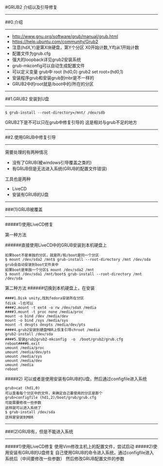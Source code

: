 
#GRUB2 介绍以及引导修复
***
##0.介绍
***
* http://www.gnu.org/software/grub/manual/grub.html
* https://help.ubuntu.com/community/Grub2
* 注意(hdX,Y)是第X块硬盘，第Y个分区 X0开始计数,Y均从1开始计数 
* 配置文件为grub.cfg
* 强大的loopback详见grub2安装系统
* grub-mkconfig可以自动生成配置文件
* 可以定义变量 grub中 root (hd0,0) grub2 set root=(hd0,1)
* 安装程序grub和安装grub到mbr是不一样的
* GRUB2中的root就是/boot中的/所在的分区
***
##1.GRUB2 安装到U盘
***
```
$ grub-install --root-directory=/mnt/ /dev/sdb
```
GRUB2下是不可以只在grub中修复引导的 这是相对与grub不足的地方

***
##2.使用GRUB中修复引导
***

需要处理的有两种情况

* 没有了GRUB(被windows引导覆盖之类的)
* 有GRUB但是无法进入系统(GRUB的配置文件错误)

工具也是两种

* LiveCD
* 安装有GRUB的U盘

*** 
###(1)GRUB被覆盖
***
#####1)使用LiveCD修复

第一种方法

######直接使用LiveCD中的GRUB安装到本机硬盘上
```
如果boot不是单独的分区，就是所/和/boot是同一个分区
$ mount /dev/sda2 /mnt$ grub-install --root-directory /mnt /dev/sda
grub会自动安装到boot文件夹中
如果boot是单独一个分区$ mount /dev/sda2 /mnt
$ mount /dev/sda1 /mnt/boot$ grub-install --root-directory /mnt /dev/sda
```

第二种方法
######切换到本机硬盘上，在安装
```
####1.Disk unity,找到fedora安装所在分区
fdisk -l也可以
####2.mount -t ext4 -o rw /dev/sdaX /media
####3.mount -t proc none /media/proc
mount -o bind /dev /media/dev
mount -o bind /sys /media/sys
mount -t devpts devpts /media/dev/pts
####4.grub2安装到硬盘MBR上恢复引导chroot /media
grub2-install /dev/sda
####5.安装grub2grub2-mkconfig  -o  /boot/grub2/grub.cfg
reboot####6.exit
umount /media/proc
umount /media/dev/pts
umount /media/sys
umount /media/dev
umount /media
reboot
```

#####2) 可以或者是使用安装有GRUB的U盘，然后通过configfile进入系统
 ```
grub>cat (hd1,0)
可以查看每个分区中的文件，来确定自己要使用的分区是那个
grub>configfile (hd1,2)/boot/grub/grub.cfg
可能需要修改一些参数
这样就可以进入系统了
$ grub-install /dev/sda
这样是安装到MBR
```
****
###(2)GRUB有，但是不能进入系统
****
#####1)使用LiveCD修复
使用Vim修改主机上的配置文件，尝试启动
#####2)使用安装有GRUB的U盘修复
自己使用GRUB的命令进入系统，通过configfile进入系统后（中间要修改一些参数）
然后修改GRUB配置文件的参数

